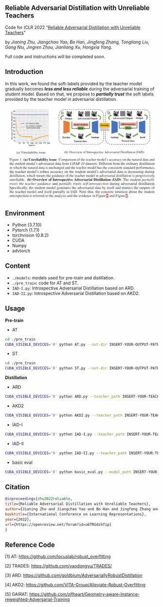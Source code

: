 ## Reliable Adversarial Distillation with Unreliable Teachers

Code for ICLR 2022 "[Reliable Adversarial Distillation with Unreliable Teachers](https://openreview.net/forum?id=u6TRGdzhfip&amp;referrer=%5BAuthor%20Console%5D(%2Fgroup%3Fid%3DICLR.cc%2F2022%2FConference%2FAuthors%23your-submissions))" 

by *Jianing Zhu, Jiangchao Yao, Bo Han, Jingfeng Zhang, Tongliang Liu, Gang Niu, Jingren Zhou, Jianliang Xu, Hongxia Yang*.

Full code and instructions will be completed soon.

## Introduction

In this work, we found the soft-labels provided by the teacher model gradually becomes ***less and less reliable*** during the adversarial training of student model. Based on that,  we propose to ***partially trust*** the soft labels provided by the teacher model in adversarial distillation.

<img src="https://github.com/ZFancy/IAD/blob/main/pic/overview.png?raw=true" style="zoom:80%;" />

## Environment

- Python (3.7.10)
- Pytorch (1.7.1)
- torchvision (0.8.2)
- CUDA
- Numpy
- advtorch

## Content

- ```./models```: models used for pre-train and distillation.
- ```./pre_train```: code for AT and ST.
- ```IAD-I.py```: Introspective Adversarial Distillation based on ARD.
- ```IAD-II.py```: Introspective Adversarial Distillation based on AKD2.

## Usage

**Pre-train**

- AT
```bash
cd ./pre_train
CUDA_VISIBLE_DEVICES='0' python AT.py --out-dir INSERT-YOUR-OUTPUT-PATH
```

- ST
```bash
cd ./pre_train
CUDA_VISIBLE_DEVICES='0' python ST.py --out-dir INSERT-YOUR-OUTPUT-PATH
```

**Distillation**

- ARD
```bash
CUDA_VISIBLE_DEVICES='0' python ARD.py --teacher_path INSERT-YOUR-TEACHER-PATH --out-dir INSERT-YOUR-OUTPUT-PATH
```

- AKD2
```bash
CUDA_VISIBLE_DEVICES='0' python AKD2.py --teacher_path INSERT-YOUR-TEACHER-PATH --out-dir INSERT-YOUR-OUTPUT-PATH
```

- IAD-I
```bash
CUDA_VISIBLE_DEVICES='0' python IAD-I.py --teacher_path INSERT-YOUR-TEACHER-PATH --out-dir INSERT-YOUR-OUTPUT-PATH
```

- IAD-II
```bash
CUDA_VISIBLE_DEVICES='0' python IAD-II.py --teacher_path INSERT-YOUR-TEACHER-PATH --out-dir INSERT-YOUR-OUTPUT-PATH
```

- basic eval
```bash
CUDA_VISIBLE_DEVICES='0' python basic_eval.py --model_path INSERT-YOUR-MODEL-PATH
```

## Citation

```bib
@inproceedings{zhu2022reliable,
title={Reliable Adversarial Distillation with Unreliable Teachers},
author={Jianing Zhu and Jiangchao Yao and Bo Han and Jingfeng Zhang and Tongliang Liu and Gang Niu and Jingren Zhou and Jianliang Xu and Hongxia Yang},
booktitle={International Conference on Learning Representations},
year={2022},
url={https://openreview.net/forum?id=u6TRGdzhfip}
}
```

## Reference Code

[1] AT: https://github.com/locuslab/robust_overfitting

[2] TRADES: https://github.com/yaodongyu/TRADES/

[3] ARD: https://github.com/goldblum/AdversariallyRobustDistillation

[4] AKD2: https://github.com/VITA-Group/Alleviate-Robust-Overfitting

[5] GAIRAT: https://github.com/zjfheart/Geometry-aware-Instance-reweighted-Adversarial-Training

